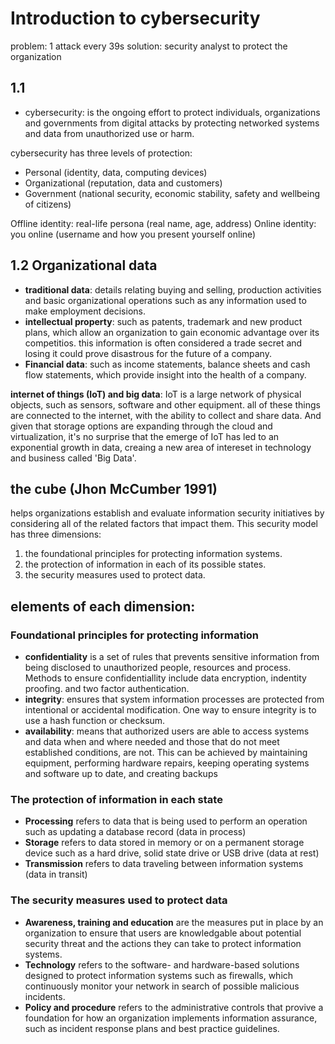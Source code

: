 # Introduction to cybersecurity

problem: 1 attack every 39s
solution: security analyst to protect the organization

## 1.1

- cybersecurity: is the ongoing effort to protect individuals, organizations and governments from digital attacks by protecting networked systems and data from unauthorized use or harm.

cybersecurity has three levels of protection: 
 
- Personal (identity, data, computing devices) 
- Organizational (reputation, data and customers)
- Government (national security, economic stability, safety and wellbeing of citizens)

Offline identity: real-life persona (real name, age, address)
Online identity: you online (username and how you present yourself online)

## 1.2 Organizational data

- **traditional data**: details relating buying and selling, production activities and basic organizational operations such as any information used to make employment decisions.
- **intellectual property**: such as patents, trademark and new product plans, which allow an organization to gain economic advantage over its competitios. this information is often considered a trade secret and losing it could prove disastrous for the future of a company.
- **Financial data**: such as income statements, balance sheets and cash flow statements, which provide insight into the health of a company.

**internet of things (IoT) and big data**: IoT is a large network of physical objects, such as sensors, software and other equipment. all of these things are connected to the internet, with the ability to collect and share data. And given that storage options are expanding through the cloud and virtualization, it's no surprise that the emerge of IoT has led to an exponential growth in data, creaing a new area of intereset in technology and business called 'Big Data'.

## the cube (Jhon McCumber 1991)

helps organizations establish and evaluate information security initiatives by considering all of the related factors that impact them. This security model has three dimensions:

1. the foundational principles for protecting information systems.
2. the protection of information in each of its possible states.
3. the security measures used to protect data.

## elements of each dimension:

### Foundational principles for protecting information
- **confidentiality** is a set of rules that prevents sensitive information from being disclosed to unauthorized people, resources and process. Methods to ensure confidentiallity include data encryption, indentity proofing. and two factor authentication.
- **integrity**: ensures that system information processes are protected from intentional or accidental modification. One way to ensure integrity is to use a hash function or checksum.
- **availability**: means that authorized users are able to access systems and data when and where needed and those that do not meet established conditions, are not. This can be achieved by maintaining equipment, performing hardware repairs, keeping operating systems and software up to date, and creating backups

### The protection of information in each state
- **Processing** refers to data that is being used to perform an operation such as updating a database record (data in process)
- **Storage** refers to data stored in memory or on a permanent storage device such as a hard drive, solid state drive or USB drive (data at rest)
- **Transmission** refers to data traveling between information systems (data in transit)

### The security measures used to protect data
- **Awareness, training and education** are the measures put in place by an organization to ensure that users are knowledgable about potential security threat and the actions they can take to protect information systems.
- **Technology** refers to the software- and hardware-based solutions designed to protect information systems such as firewalls, which continuously monitor your network in search of possible malicious incidents.
- **Policy and procedure** refers to the administrative controls that provive a foundation for how an organization implements information assurance, such as incident response plans and best practice guidelines.
